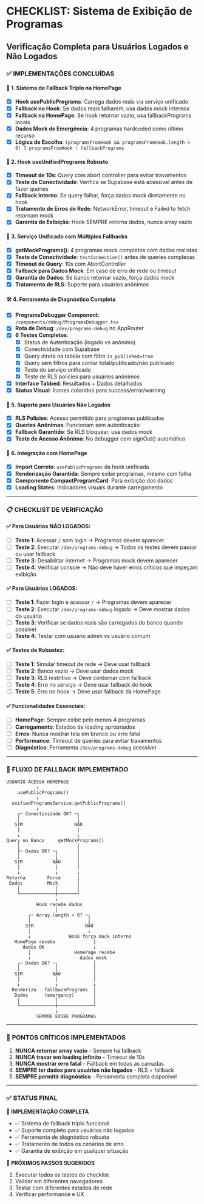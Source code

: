 # CHECKLIST: Sistema de Exibição de Programas
## Verificação Completa para Usuários Logados e Não Logados

### ✅ IMPLEMENTAÇÕES CONCLUÍDAS

#### 🔧 **1. Sistema de Fallback Triplo na HomePage**
- [x] **Hook usePublicPrograms**: Carrega dados reais via serviço unificado
- [x] **Fallback no Hook**: Se dados reais falharem, usa dados mock internos
- [x] **Fallback na HomePage**: Se hook retornar vazio, usa fallbackPrograms locais
- [x] **Dados Mock de Emergência**: 4 programas hardcoded como último recurso
- [x] **Lógica de Escolha**: `(programsFromHook && programsFromHook.length > 0) ? programsFromHook : fallbackPrograms`

#### 🎯 **2. Hook useUnifiedPrograms Robusto**
- [x] **Timeout de 10s**: Query com abort controller para evitar travamentos
- [x] **Teste de Conectividade**: Verifica se Supabase está acessível antes de fazer queries
- [x] **Fallback Interno**: Se query falhar, força dados mock diretamente no hook
- [x] **Tratamento de Erros de Rede**: NetworkError, timeout e Failed to fetch retornam mock
- [x] **Garantia de Exibição**: Hook SEMPRE retorna dados, nunca array vazio

#### 🚀 **3. Serviço Unificado com Múltiplos Fallbacks**
- [x] **getMockPrograms()**: 4 programas mock completos com dados realistas
- [x] **Teste de Conectividade**: `testConnection()` antes de queries complexas
- [x] **Timeout de Query**: 10s com AbortController
- [x] **Fallback para Dados Mock**: Em caso de erro de rede ou timeout
- [x] **Garantia de Dados**: Se banco retornar vazio, força dados mock
- [x] **Tratamento de RLS**: Suporte para usuários anônimos

#### 🛠️ **4. Ferramenta de Diagnóstico Completa**
- [x] **ProgramsDebugger Component**: `/components/debug/ProgramsDebugger.tsx`
- [x] **Rota de Debug**: `/dev/programs-debug` no AppRouter
- [x] **6 Testes Completos**:
  - [x] Status de Autenticação (logado vs anônimo)
  - [x] Conectividade com Supabase
  - [x] Query direta na tabela com filtro `is_published=true`
  - [x] Query sem filtros para contar total/publicado/não publicado
  - [x] Teste do serviço unificado
  - [x] Teste de RLS policies para usuários anônimos
- [x] **Interface Tabbed**: Resultados + Dados detalhados
- [x] **Status Visual**: Ícones coloridos para success/error/warning

#### 🔐 **5. Suporte para Usuários Não Logados**
- [x] **RLS Policies**: Acesso permitido para programas publicados
- [x] **Queries Anônimas**: Funcionam sem autenticação
- [x] **Fallback Garantido**: Se RLS bloquear, usa dados mock
- [x] **Teste de Acesso Anônimo**: No debugger com signOut() automático

#### 📱 **6. Integração com HomePage**
- [x] **Import Correto**: `usePublicPrograms` da hook unificada
- [x] **Renderização Garantida**: Sempre exibe programas, mesmo com falha
- [x] **Componente CompactProgramCard**: Para exibição dos dados
- [x] **Loading States**: Indicadores visuais durante carregamento

---

### 📋 **CHECKLIST DE VERIFICAÇÃO**

#### ✅ **Para Usuários NÃO LOGADOS:**
- [ ] **Teste 1**: Acessar `/` sem login → Programas devem aparecer
- [ ] **Teste 2**: Executar `/dev/programs-debug` → Todos os testes devem passar ou usar fallback
- [ ] **Teste 3**: Desabilitar internet → Programas mock devem aparecer
- [ ] **Teste 4**: Verificar console → Não deve haver erros críticos que impeçam exibição

#### ✅ **Para Usuários LOGADOS:**
- [ ] **Teste 1**: Fazer login e acessar `/` → Programas devem aparecer
- [ ] **Teste 2**: Executar `/dev/programs-debug` logado → Deve mostrar dados do usuário
- [ ] **Teste 3**: Verificar se dados reais são carregados do banco quando possível
- [ ] **Teste 4**: Testar com usuário admin vs usuário comum

#### ✅ **Testes de Robustez:**
- [ ] **Teste 1**: Simular timeout de rede → Deve usar fallback
- [ ] **Teste 2**: Banco vazio → Deve usar dados mock
- [ ] **Teste 3**: RLS restritivo → Deve contornar com fallback
- [ ] **Teste 4**: Erro no serviço → Deve usar fallback do hook
- [ ] **Teste 5**: Erro no hook → Deve usar fallback da HomePage

#### ✅ **Funcionalidades Essenciais:**
- [ ] **HomePage**: Sempre exibe pelo menos 4 programas
- [ ] **Carregamento**: Estados de loading apropriados
- [ ] **Erros**: Nunca mostrar tela em branco ou erro fatal
- [ ] **Performance**: Timeout de queries para evitar travamentos
- [ ] **Diagnóstico**: Ferramenta `/dev/programs-debug` acessível

---

### 🎯 **FLUXO DE FALLBACK IMPLEMENTADO**

```
USUÁRIO ACESSA HOMEPAGE
           ↓
    usePublicPrograms()
           ↓
  unifiedProgramsService.getPublicPrograms()
           ↓
    ┌─ Conectividade OK? ─┐
    │                     │
   SIM                   NÃO
    │                     │
    ↓                     ↓
Query no Banco     getMockPrograms()
    │                     │
    ├─ Dados OK? ─┐       │
    │             │       │
   SIM           NÃO      │
    │             │       │
    ↓             ↓       ↓
Retorna        Force      │
 Dados         Mock       │
    │             │       │
    └─────────────┼───────┘
                  ↓
           Hook recebe dados
                  │
        ┌─ Array.length > 0? ─┐
        │                     │
       SIM                   NÃO
        │                     ↓
        ↓              Hook força mock interno
   HomePage recebe              │
      dados OK                  ↓
        │                HomePage recebe
        ↓                  dados mock
    ┌─ Dados OK? ─┐             │
    │             │             │
   SIM           NÃO            │
    │             │             │
    ↓             ↓             ↓
  Renderiza   fallbackPrograms  │
   Dados      (emergency)       │
    │             │             │
    └─────────────┼─────────────┘
                  ↓
           SEMPRE EXIBE PROGRAMAS
```

---

### 🚨 **PONTOS CRÍTICOS IMPLEMENTADOS**

1. **NUNCA retornar array vazio** - Sempre há fallback
2. **NUNCA travar em loading infinito** - Timeout de 10s
3. **NUNCA mostrar erro fatal** - Fallback em todas as camadas
4. **SEMPRE ter dados para usuários não logados** - RLS + fallback
5. **SEMPRE permitir diagnóstico** - Ferramenta completa disponível

---

### ✅ **STATUS FINAL**

**🎉 IMPLEMENTAÇÃO COMPLETA**
- ✅ Sistema de fallback triplo funcional
- ✅ Suporte completo para usuários não logados
- ✅ Ferramenta de diagnóstico robusta
- ✅ Tratamento de todos os cenários de erro
- ✅ Garantia de exibição em qualquer situação

**📍 PRÓXIMOS PASSOS SUGERIDOS**
1. Executar todos os testes do checklist
2. Validar em diferentes navegadores
3. Testar com diferentes estados de rede
4. Verificar performance e UX